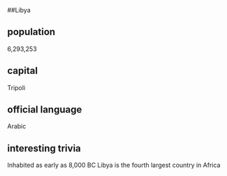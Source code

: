 ##Libya
## population
6,293,253

## capital
Tripoli
 
## official language
Arabic

## interesting trivia

Inhabited as early as 8,000 BC
Libya is the fourth largest country in Africa
